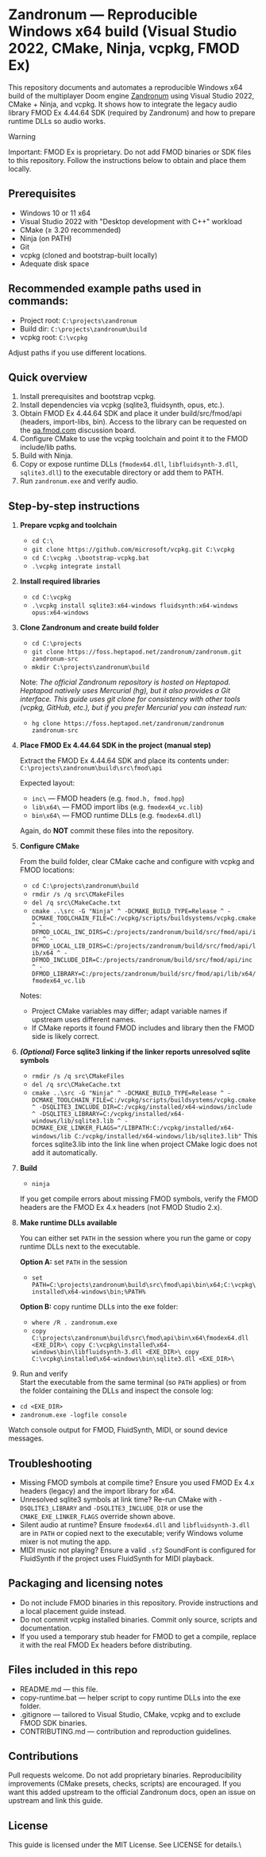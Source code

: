 # Zandronum — Reproducible Windows x64 build (Visual Studio 2022, CMake, Ninja, vcpkg, FMOD Ex)

This repository documents and automates a reproducible Windows x64 build of the multiplayer Doom engine [Zandronum](https://zandronum.com/) using Visual Studio 2022, CMake + Ninja, and vcpkg. It shows how to integrate the legacy audio library FMOD Ex 4.44.64 SDK (required by Zandronum) and how to prepare runtime DLLs so audio works.

> [!WARNING]
> Important: FMOD Ex is proprietary. Do not add FMOD binaries or SDK files to this repository. Follow the instructions below to obtain and place them locally.

## Prerequisites

- Windows 10 or 11 x64
- Visual Studio 2022 with "Desktop development with C++" workload
- CMake (≥ 3.20 recommended)
- Ninja (on PATH)
- Git
- vcpkg (cloned and bootstrap-built locally)
- Adequate disk space

## Recommended example paths used in commands:

- Project root: `C:\projects\zandronum`
- Build dir: `C:\projects\zandronum\build`
- vcpkg root: `C:\vcpkg`

Adjust paths if you use different locations.

## Quick overview
1. Install prerequisites and bootstrap vcpkg.
2. Install dependencies via vcpkg (sqlite3, fluidsynth, opus, etc.).
3. Obtain FMOD Ex 4.44.64 SDK and place it under build/src/fmod/api (headers, import-libs, bin). Access to the library can be requested on the [qa.fmod.com](https://qa.fmod.com/c/fmodapi/6) discussion board.
4. Configure CMake to use the vcpkg toolchain and point it to the FMOD include/lib paths.
5. Build with Ninja.
6. Copy or expose runtime DLLs (`fmodex64.dll`, `libfluidsynth-3.dll`, `sqlite3.dll`) to the executable directory or add them to PATH.
7. Run `zandronum.exe` and verify audio.

## Step-by-step instructions
1. **Prepare vcpkg and toolchain**
   - `cd C:\`
   - `git clone https://github.com/microsoft/vcpkg.git C:\vcpkg`
   - `cd C:\vcpkg .\bootstrap-vcpkg.bat`
   - `.\vcpkg integrate install`

2. **Install required libraries**
   - `cd C:\vcpkg`
   - `.\vcpkg install sqlite3:x64-windows fluidsynth:x64-windows opus:x64-windows`

3. **Clone Zandronum and create build folder**
   - `cd C:\projects`
   - `git clone https://foss.heptapod.net/zandronum/zandronum.git zandronum-src`
   - `mkdir C:\projects\zandronum\build`

   Note: _The official Zandronum repository is hosted on Heptapod. Heptapod natively uses Mercurial (hg), but it also provides a Git interface. This guide uses git clone for consistency with other tools (vcpkg, GitHub, etc.), but if you prefer Mercurial you can instead run:_

   - `hg clone https://foss.heptapod.net/zandronum/zandronum zandronum-src`

4. **Place FMOD Ex 4.44.64 SDK in the project (manual step)**

   Extract the FMOD Ex 4.44.64 SDK and place its contents under: `C:\projects\zandronum\build\src\fmod\api`

   Expected layout:

   - `inc\` — FMOD headers (e.g. `fmod.h, fmod.hpp`)
   - `lib\x64\` — FMOD import libs (e.g. `fmodex64_vc.lib`)
   - `bin\x64\` — FMOD runtime DLLs (e.g. `fmodex64.dll`)

   Again, do **NOT** commit these files into the repository.

5. **Configure CMake**

   From the build folder, clear CMake cache and configure with vcpkg and FMOD locations:

   - `cd C:\projects\zandronum\build`
   - `rmdir /s /q src\CMakeFiles`
   - `del /q src\CMakeCache.txt`
   - `cmake ..\src -G "Ninja" ^ -DCMAKE_BUILD_TYPE=Release ^ -DCMAKE_TOOLCHAIN_FILE=C:/vcpkg/scripts/buildsystems/vcpkg.cmake ^ -DFMOD_LOCAL_INC_DIRS=C:/projects/zandronum/build/src/fmod/api/inc ^ -DFMOD_LOCAL_LIB_DIRS=C:/projects/zandronum/build/src/fmod/api/lib/x64 ^ -DFMOD_INCLUDE_DIR=C:/projects/zandronum/build/src/fmod/api/inc ^ -DFMOD_LIBRARY=C:/projects/zandronum/build/src/fmod/api/lib/x64/fmodex64_vc.lib`

   Notes:
   - Project CMake variables may differ; adapt variable names if upstream uses different names.
   - If CMake reports it found FMOD includes and library then the FMOD side is likely correct.

7. **_(Optional)_ Force sqlite3 linking if the linker reports unresolved sqlite symbols**
   - `rmdir /s /q src\CMakeFiles`
   - `del /q src\CMakeCache.txt`
   - `cmake ..\src -G "Ninja" ^ -DCMAKE_BUILD_TYPE=Release ^ -DCMAKE_TOOLCHAIN_FILE=C:/vcpkg/scripts/buildsystems/vcpkg.cmake ^ -DSQLITE3_INCLUDE_DIR=C:/vcpkg/installed/x64-windows/include ^ -DSQLITE3_LIBRARY=C:/vcpkg/installed/x64-windows/lib/sqlite3.lib ^ -DCMAKE_EXE_LINKER_FLAGS="/LIBPATH:C:/vcpkg/installed/x64-windows/lib C:/vcpkg/installed/x64-windows/lib/sqlite3.lib"`
   This forces sqlite3.lib into the link line when project CMake logic does not add it automatically.

8. **Build**
   - `ninja`

   If you get compile errors about missing FMOD symbols, verify the FMOD headers are the FMOD Ex 4.x headers (not FMOD Studio 2.x).

9. **Make runtime DLLs available**

   You can either set `PATH` in the session where you run the game or copy runtime DLLs next to the executable.

   **Option A:** set `PATH` in the session
   - `set PATH=C:\projects\zandronum\build\src\fmod\api\bin\x64;C:\vcpkg\installed\x64-windows\bin;%PATH%`

   **Option B:** copy runtime DLLs into the exe folder:
   - `where /R . zandronum.exe`
   - `copy C:\projects\zandronum\build\src\fmod\api\bin\x64\fmodex64.dll <EXE_DIR>\ copy C:\vcpkg\installed\x64-windows\bin\libfluidsynth-3.dll <EXE_DIR>\ copy C:\vcpkg\installed\x64-windows\bin\sqlite3.dll <EXE_DIR>\`

9) Run and verify\
Start the executable from the same terminal (so `PATH` applies) or from the folder containing the DLLs and inspect the console log:

  - `cd <EXE_DIR>`
  - `zandronum.exe -logfile console`

Watch console output for FMOD, FluidSynth, MIDI, or sound device messages.

## Troubleshooting
- Missing FMOD symbols at compile time? Ensure you used FMOD Ex 4.x headers (legacy) and the import library for x64.
- Unresolved sqlite3 symbols at link time? Re-run CMake with `-DSQLITE3_LIBRARY` and `-DSQLITE3_INCLUDE_DIR` or use the `CMAKE_EXE_LINKER_FLAGS` override shown above.
- Silent audio at runtime? Ensure `fmodex64.dll` and `libfluidsynth-3.dll` are in `PATH` or copied next to the executable; verify Windows volume mixer is not muting the app.
- MIDI music not playing? Ensure a valid `.sf2` SoundFont is configured for FluidSynth if the project uses FluidSynth for MIDI playback.

## Packaging and licensing notes
- Do not include FMOD binaries in this repository. Provide instructions and a local placement guide instead.
- Do not commit vcpkg installed binaries. Commit only source, scripts and documentation.
- If you used a temporary stub header for FMOD to get a compile, replace it with the real FMOD Ex headers before distributing.

## Files included in this repo
- README.md — this file.
- copy-runtime.bat — helper script to copy runtime DLLs into the exe folder.
- .gitignore — tailored to Visual Studio, CMake, vcpkg and to exclude FMOD SDK binaries.
- CONTRIBUTING.md — contribution and reproduction guidelines.

## Contributions
Pull requests welcome. Do not add proprietary binaries. Reproducibility improvements (CMake presets, checks, scripts) are encouraged. If you want this added upstream to the official Zandronum docs, open an issue on upstream and link this guide.

## License
This guide is licensed under the MIT License. See LICENSE for details.\
